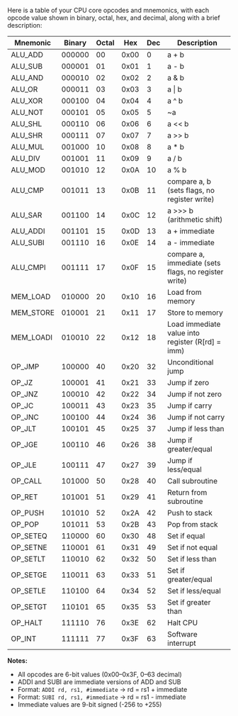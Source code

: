 Here is a table of your CPU core opcodes and mnemonics, with each opcode value shown in binary, octal, hex, and decimal, along with a brief description:

| Mnemonic | Binary | Octal | Hex  | Dec | Description |
|----------|--------|-------|------|-----|-------------|
| ALU_ADD  | 000000 | 00    | 0x00 | 0   | a + b |
| ALU_SUB  | 000001 | 01    | 0x01 | 1   | a - b |
| ALU_AND  | 000010 | 02    | 0x02 | 2   | a & b |
| ALU_OR   | 000011 | 03    | 0x03 | 3   | a \| b |
| ALU_XOR  | 000100 | 04    | 0x04 | 4   | a ^ b |
| ALU_NOT  | 000101 | 05    | 0x05 | 5   | ~a |
| ALU_SHL  | 000110 | 06    | 0x06 | 6   | a << b |
| ALU_SHR  | 000111 | 07    | 0x07 | 7   | a >> b |
| ALU_MUL  | 001000 | 10    | 0x08 | 8   | a * b |
| ALU_DIV  | 001001 | 11    | 0x09 | 9   | a / b |
| ALU_MOD  | 001010 | 12    | 0x0A | 10  | a % b |
| ALU_CMP  | 001011 | 13    | 0x0B | 11  | compare a, b (sets flags, no register write) |
| ALU_SAR  | 001100 | 14    | 0x0C | 12  | a >>> b (arithmetic shift) |
| ALU_ADDI | 001101 | 15    | 0x0D | 13  | a + immediate |
| ALU_SUBI | 001110 | 16    | 0x0E | 14  | a - immediate |
| ALU_CMPI | 001111 | 17    | 0x0F | 15  | compare a, immediate (sets flags, no register write) |
| MEM_LOAD | 010000 | 20    | 0x10 | 16  | Load from memory |
| MEM_STORE| 010001 | 21    | 0x11 | 17  | Store to memory |
| MEM_LOADI| 010010 | 22    | 0x12 | 18  | Load immediate value into register (R[rd] = imm) |
| OP_JMP   | 100000 | 40    | 0x20 | 32  | Unconditional jump |
| OP_JZ    | 100001 | 41    | 0x21 | 33  | Jump if zero |
| OP_JNZ   | 100010 | 42    | 0x22 | 34  | Jump if not zero |
| OP_JC    | 100011 | 43    | 0x23 | 35  | Jump if carry |
| OP_JNC   | 100100 | 44    | 0x24 | 36  | Jump if not carry |
| OP_JLT   | 100101 | 45    | 0x25 | 37  | Jump if less than |
| OP_JGE   | 100110 | 46    | 0x26 | 38  | Jump if greater/equal |
| OP_JLE   | 100111 | 47    | 0x27 | 39  | Jump if less/equal |
| OP_CALL  | 101000 | 50    | 0x28 | 40  | Call subroutine |
| OP_RET   | 101001 | 51    | 0x29 | 41  | Return from subroutine |
| OP_PUSH  | 101010 | 52    | 0x2A | 42  | Push to stack |
| OP_POP   | 101011 | 53    | 0x2B | 43  | Pop from stack |
| OP_SETEQ | 110000 | 60    | 0x30 | 48  | Set if equal |
| OP_SETNE | 110001 | 61    | 0x31 | 49  | Set if not equal |
| OP_SETLT | 110010 | 62    | 0x32 | 50  | Set if less than |
| OP_SETGE | 110011 | 63    | 0x33 | 51  | Set if greater/equal |
| OP_SETLE | 110100 | 64    | 0x34 | 52  | Set if less/equal |
| OP_SETGT | 110101 | 65    | 0x35 | 53  | Set if greater than |
| OP_HALT  | 111110 | 76    | 0x3E | 62  | Halt CPU |
| OP_INT   | 111111 | 77    | 0x3F | 63  | Software interrupt |

**Notes:**
- All opcodes are 6-bit values (0x00–0x3F, 0–63 decimal)
- ADDI and SUBI are immediate versions of ADD and SUB
- Format: `ADDI rd, rs1, #immediate` → rd = rs1 + immediate
- Format: `SUBI rd, rs1, #immediate` → rd = rs1 - immediate
- Immediate values are 9-bit signed (-256 to +255)